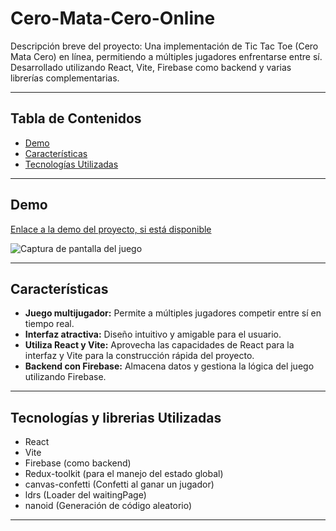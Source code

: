 # Cero-Mata-Cero-Online

Descripción breve del proyecto: Una implementación de Tic Tac Toe (Cero Mata Cero) en línea, permitiendo a múltiples jugadores enfrentarse entre sí. Desarrollado utilizando React, Vite, Firebase como backend y varias librerías complementarias.

---

## Tabla de Contenidos

- [Demo](#demo)
- [Características](#características)
- [Tecnologías Utilizadas](#tecnologías-utilizadas)

---

## Demo

[Enlace a la demo del proyecto, si está disponible](https://ceromatacero.netlify.app/)

![Captura de pantalla del juego](https://ibb.co/60yHw03)


---

## Características

- **Juego multijugador:** Permite a múltiples jugadores competir entre sí en tiempo real.
- **Interfaz atractiva:** Diseño intuitivo y amigable para el usuario.
- **Utiliza React y Vite:** Aprovecha las capacidades de React para la interfaz y Vite para la construcción rápida del proyecto.
- **Backend con Firebase:** Almacena datos y gestiona la lógica del juego utilizando Firebase.

---

## Tecnologías y librerias Utilizadas

- React
- Vite
- Firebase (como backend)
- Redux-toolkit (para el manejo del estado global)
- canvas-confetti (Confetti al ganar un jugador)
- ldrs (Loader del waitingPage)
- nanoid (Generación de código aleatorio)

---


